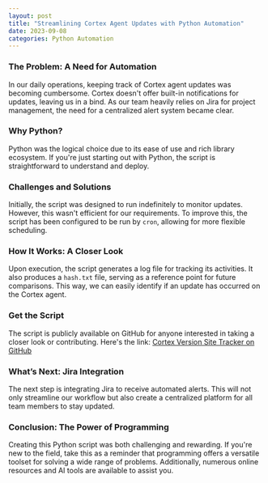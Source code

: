 ```yaml
---
layout: post
title: "Streamlining Cortex Agent Updates with Python Automation"
date: 2023-09-08
categories: Python Automation
---
```


### The Problem: A Need for Automation
In our daily operations, keeping track of Cortex agent updates was becoming cumbersome. Cortex doesn't offer built-in notifications for updates, leaving us in a bind. As our team heavily relies on Jira for project management, the need for a centralized alert system became clear.

### Why Python? 

Python was the logical choice due to its ease of use and rich library ecosystem. If you're just starting out with Python, the script is straightforward to understand and deploy.

### Challenges and Solutions

Initially, the script was designed to run indefinitely to monitor updates. However, this wasn't efficient for our requirements. To improve this, the script has been configured to be run by `cron`, allowing for more flexible scheduling.

### How It Works: A Closer Look

Upon execution, the script generates a log file for tracking its activities. It also produces a `hash.txt` file, serving as a reference point for future comparisons. This way, we can easily identify if an update has occurred on the Cortex agent.

### Get the Script

The script is publicly available on GitHub for anyone interested in taking a closer look or contributing. Here's the link: [Cortex Version Site Tracker on GitHub](https://github.com/PKHarsimran/CortexVerSiteTracker)

### What’s Next: Jira Integration

The next step is integrating Jira to receive automated alerts. This will not only streamline our workflow but also create a centralized platform for all team members to stay updated.

### Conclusion: The Power of Programming

Creating this Python script was both challenging and rewarding. If you're new to the field, take this as a reminder that programming offers a versatile toolset for solving a wide range of problems. Additionally, numerous online resources and AI tools are available to assist you.


